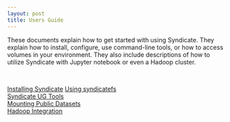 ```yaml
---
layout: post
title: Users Guide
---
```


These documents explain how to get started with using Syndicate.  They explain how to install, configure, use command-line tools, or how to access volumes in your environment.  They also include descriptions of how to utilize Syndicate with Jupyter notebook or even a Hadoop cluster.

<br>

[Installing Syndicate](https://syndicate-storage.github.io/install/)
[Using syndicatefs](https://syndicate-storage.github.io/user/001_syndicatefs/)<br>
[Syndicate UG Tools](https://syndicate-storage.github.io/user/002_syndicate_ug_tools/)<br>
[Mounting Public Datasets](https://syndicate-storage.github.io/user/008_public_datasets/)<br>
[Hadoop Integration](https://syndicate-storage.github.io/user/009_hsyndicate/)<br>
